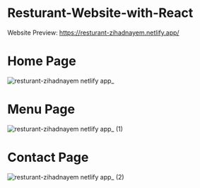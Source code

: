 # Resturant-Website-with-React
Website Preview: https://resturant-zihadnayem.netlify.app/

# Home Page
![resturant-zihadnayem netlify app_](https://github.com/ZihadHossainNayem/Resturant-Website-with-React/assets/30808845/c5cb31e9-0cf0-4892-bde3-d9f8316b2dab)

# Menu Page
![resturant-zihadnayem netlify app_ (1)](https://github.com/ZihadHossainNayem/Resturant-Website-with-React/assets/30808845/e073a280-a858-44df-8228-728fc7dff53d)

# Contact Page
![resturant-zihadnayem netlify app_ (2)](https://github.com/ZihadHossainNayem/Resturant-Website-with-React/assets/30808845/965495f2-8bc7-4526-a42e-0aaac6ccc762)

